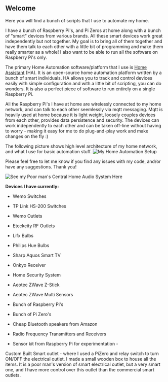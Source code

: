 ## Welcome

Here you will find a bunch of scripts that I use to automate my home.

I have a bunch of Raspberry Pi's, and Pi Zeros at home along with a bunch of "smart" devices from various brands. All these smart devices work great independently but not together. My goal is to bring all of them together and have them talk to each other with a little bit of programming and make them really smarter as a whole! I also want to be able to run all the software on Raspberry Pi's only.

The primary Home Automation software/platform that I use is [Home Assistant](https://home-assistant.io/) (HA). It is an open-source home automation platform written by a bunch of smart individuals. HA allows you to track and control devices easily with simple configuration and with a little bit of scripting, you can do wonders. It is also a perfect piece of software to run entirely on a single Raspberry Pi.

All the Raspberry Pi's I have at home are wirelessly connected to my home network, and can talk to each other seemlessly via mqtt messaging. Mqtt is heavily used at home because it is light weight, loosely couples devices from each other, provides data persistence and security. The devices can work independently to each other and can be taken off-line without having to worry - making it easy for me to do plug-and-play work and make changes on the fly :)

The following picture shows high level architecture of my home network, and what I use for basic automation stuff.
![My Home Automation Setup](https://github.com/skalavala/smarthome/blob/master/images/Home%20Automation%20Setup%20-%20Kalavala.jpg)

Please feel free to let me know if you find any issues with my code, and/or have any suggestions. Thank you!

![See my Poor man's Central Home Audio System Here](https://github.com/skalavala/smarthome/blob/master/Central%20Audio%20System%20For%20Home%20-%20Kalavala.jpg)

**Devices I have currently:**

* Wemo Switches

* TP Link HS-200 Switches

* Wemo Outlets

* Eteckcity RF Outlets

* Lifx Bulbs

* Philips Hue Bulbs

* Sharp Aquos Smart TV

* Onkyo Receiver

* Home Security System

* Aeotec ZWave Z-Stick

* Aeotec ZWave Multi Sensors

* Bunch of Raspberry Pi's

* Bunch of Pi Zero's

* Cheap Bluetooth speakers from Amazon

* Radio Frequency Transmitters and Receivers

* Sensor kit from Raspberry Pi for experimentation - 

Custom Built Smart outlet - where I used a PiZero and relay switch to turn ON/OFF the electrical outlet. I made a small wooden box to house all the items. It is a poor man's version of smart electrical outlet, but a very smart one, and I have more control over this outlet than the commercial smart outlets.
